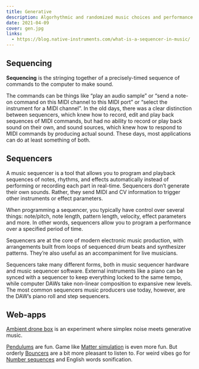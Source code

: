 ```yaml
---
title: Generative
description: Algorhythmic and randomized music choices and performance
date: 2021-04-09
cover: gen.jpg
links:
  - https://blog.native-instruments.com/what-is-a-sequencer-in-music/
---
```


## Sequencing

**Sequencing** is the stringing together of a precisely-timed sequence of commands to the computer to make sound.

The commands can be things like “play an audio sample” or “send a note-on command on this MIDI channel to this MIDI port” or “select the instrument for a MIDI channel”. In the old days, there was a clear distinction between sequencers, which knew how to record, edit and play back sequences of MIDI commands, but had no ability to record or play back sound on their own, and sound sources, which knew how to respond to MIDI commands by producing actual sound. These days, most applications can do at least something of both. 

## Sequencers

A music sequencer is a tool that allows you to program and playback sequences of notes, rhythms, and effects automatically instead of performing or recording each part in real-time. Sequencers don’t generate their own sounds. Rather, they send MIDI and CV information to trigger other instruments or effect parameters.

When programming a sequencer, you typically have control over several things: note/pitch, note length, pattern length, velocity, effect parameters and more. In other words, sequencers allow you to program a performance over a specified period of time.

Sequencers are at the core of modern electronic music production, with arrangements built from loops of sequenced drum beats and synthesizer patterns. They’re also useful as an accompaniment for live musicians.

Sequencers take many different forms, both in music sequencer hardware and music sequencer software. External instruments like a piano can be synced with a sequencer to keep everything locked to the same tempo, while computer DAWs take non-linear composition to expansive new levels. The most common sequencers music producers use today, however, are the DAW’s piano roll and step sequencers.

## Web-apps

[Ambient drone box](./ambience/index.md) is an experiment where simplex noise meets generative music.

[Pendulums](./pendulums/index.md) are fun. Game like [Matter simulation](./matter/index.md) is even more fun. But orderly [Bouncers](./bounce/index.md) are a bit more pleasant to listen to. For weird vibes go for [Number sequences](./numbers/index.md) and English words sonification.